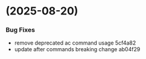 #  (2025-08-20)


### Bug Fixes

* remove deprecated ac command usage 5cf4a82
* update after commands breaking change ab04f29



